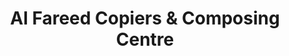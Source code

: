 ---
title: "Al Fareed Copiers & Composing Centre"
url: /karachi/al-fareed-copiers-und-composing-centre/
shop: Allgemein
---